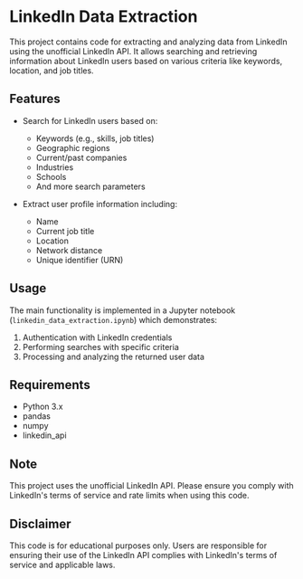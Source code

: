 # LinkedIn Data Extraction

This project contains code for extracting and analyzing data from LinkedIn using the unofficial LinkedIn API. It allows searching and retrieving information about LinkedIn users based on various criteria like keywords, location, and job titles.

## Features

- Search for LinkedIn users based on:
  - Keywords (e.g., skills, job titles)
  - Geographic regions
  - Current/past companies
  - Industries
  - Schools
  - And more search parameters

- Extract user profile information including:
  - Name
  - Current job title
  - Location
  - Network distance
  - Unique identifier (URN)

## Usage

The main functionality is implemented in a Jupyter notebook (`linkedin_data_extraction.ipynb`) which demonstrates:

1. Authentication with LinkedIn credentials
2. Performing searches with specific criteria
3. Processing and analyzing the returned user data

## Requirements

- Python 3.x
- pandas
- numpy
- linkedin_api

## Note

This project uses the unofficial LinkedIn API. Please ensure you comply with LinkedIn's terms of service and rate limits when using this code.

## Disclaimer

This code is for educational purposes only. Users are responsible for ensuring their use of the LinkedIn API complies with LinkedIn's terms of service and applicable laws.
